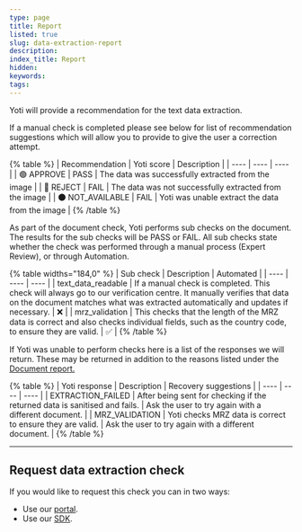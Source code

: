 ```yaml
---
type: page
title: Report
listed: true
slug: data-extraction-report
description: 
index_title: Report
hidden: 
keywords: 
tags: 
---
```


Yoti will provide a recommendation for the text data extraction. 

If a manual check is completed please see below for list of recommendation suggestions which will allow you to provide to give the user a correction attempt.

{% table %}
| Recommendation | Yoti score | Description | 
| ---- | ---- | ---- | 
| 🟢  APPROVE | PASS | The data was successfully extracted from the image | 
| 🔴  REJECT | FAIL | The data was not successfully extracted from the image | 
| **🟠** NOT_AVAILABLE | FAIL | Yoti was unable extract the data from the image | 
{% /table %}

As part of the document check, Yoti performs sub checks on the document. The results for the sub checks will be PASS or FAIL. All sub checks state whether the check was performed through a manual process (Expert Review), or through Automation.

{% table widths="184,0" %}
| Sub check | Description | Automated | 
| ---- | ---- | ---- | 
| text_data_readable | If a manual check is completed. This check will always go to our verification centre. It manually verifies that data on the document matches what was extracted automatically and updates if necessary. | ❌ | 
| mrz_validation | This checks that the length of the MRZ data is correct and also checks individual fields, such as the country code, to ensure they are valid. | ✅ | 
{% /table %}

If Yoti was unable to perform checks here is a list of the responses we will return. These may be returned in addition to the reasons listed under the [Document report.](/identity-verification/document-report)

{% table %}
| Yoti response | Description | Recovery suggestions | 
| ---- | ---- | ---- | 
| EXTRACTION_FAILED | After being sent for checking if the returned data is sanitised and fails. | Ask the user to try again with a different document. | 
| MRZ_VALIDATION | Yoti checks MRZ data is correct to ensure they are valid. | Ask the user to try again with a different document. | 
{% /table %}

---

## Request data extraction check

If you would like to request this check you can in two ways:

- Use our [portal](https://developers.yoti.com/identity-verification/portal-guide#request-text-extraction-task).
- Use our [SDK](https://developers.yoti.com/identity-verification/document-checking#text-extraction).